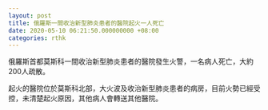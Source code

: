 ```yaml
---
layout: post
title: 俄羅斯一間收治新型肺炎患者的醫院起火一人死亡
date: 2020-05-10 06:21:50.000000000 +08:00
categories: rthk
---
```


俄羅斯首都莫斯科一間收治新型肺炎患者的醫院發生火警，一名病人死亡，大約200人疏散。

起火的醫院位於莫斯科北部，大火波及收治新型肺炎患者的病房，目前火勢已經受控，未清楚起火原因，其他病人會轉送其他醫院。
